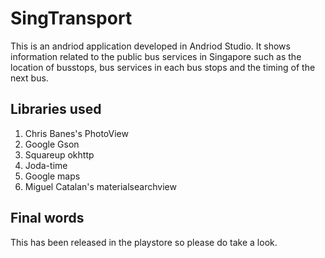 # SingTransport

This is an andriod application developed in Andriod Studio. It shows information related to the public bus services in Singapore such as the location of busstops, bus services in each bus stops and the timing of the next bus.

## Libraries used
1. Chris Banes's PhotoView
2. Google Gson
3. Squareup okhttp
4. Joda-time
5. Google maps
6. Miguel Catalan's materialsearchview


## Final words
This has been released in the playstore so please do take a look.
